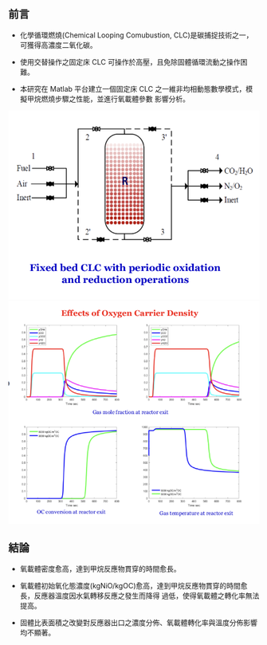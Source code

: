 ## 前言

- 化學循環燃燒(Chemical Looping Comubustion, CLC)是碳捕捉技術之一，可獲得高濃度二氧化碳。

- 使用交替操作之固定床 CLC 可操作於高壓，且免除固體循環流動之操作困難。

- 本研究在 Matlab 平台建立一個固定床 CLC 之一維非均相動態數學模式，模擬甲烷燃燒步驟之性能，並進行氧載體參數
  影響分析。

![Alt text](image.png)
![Alt text](image-1.png)

## 結論

- 氧載體密度愈高，達到甲烷反應物貫穿的時間愈長。

- 氧載體初始氧化態濃度(kgNiO/kgOC)愈高，達到甲烷反應物貫穿的時間愈長，反應器溫度因水氣轉移反應之發生而降得
  過低，使得氧載體之轉化率無法提高。

- 固體比表面積之改變對反應器出口之濃度分佈、氧載體轉化率與溫度分佈影響均不顯著。
